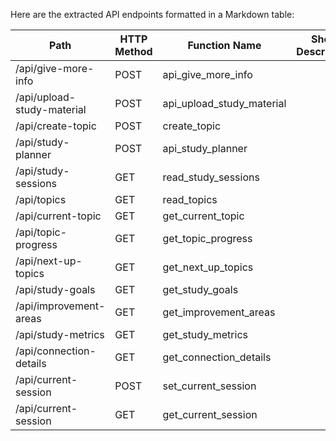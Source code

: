 Here are the extracted API endpoints formatted in a Markdown table:

| Path                             | HTTP Method | Function Name          | Short Description | Auth Required |
|----------------------------------|-------------|------------------------|-------------------|---------------|
| /api/give-more-info              | POST        | api_give_more_info     |                   |               |
| /api/upload-study-material       | POST        | api_upload_study_material |                 |               |
| /api/create-topic                | POST        | create_topic           |                   |               |
| /api/study-planner               | POST        | api_study_planner      |                   |               |
| /api/study-sessions              | GET         | read_study_sessions     |                   |               |
| /api/topics                      | GET         | read_topics            |                   |               |
| /api/current-topic               | GET         | get_current_topic      |                   |               |
| /api/topic-progress              | GET         | get_topic_progress     |                   |               |
| /api/next-up-topics             | GET         | get_next_up_topics     |                   |               |
| /api/study-goals                | GET         | get_study_goals       |                   |               |
| /api/improvement-areas           | GET         | get_improvement_areas  |                   |               |
| /api/study-metrics               | GET         | get_study_metrics      |                   |               |
| /api/connection-details          | GET         | get_connection_details  |                   |               |
| /api/current-session             | POST        | set_current_session     |                   |               |
| /api/current-session             | GET         | get_current_session     |                   |               |